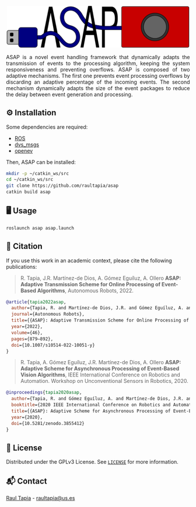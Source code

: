 <div align="center" style="margin-bottom: 10px;">
<a href="https://github.com/raultapia/asap">
<img width="500" src=".github/assets/asap.png" alt="logo">
</a>
</div>
<p align="justify" class="brief">
ASAP is a novel event handling framework that dynamically adapts the transmission of events to the processing algorithm, keeping the system responsiveness and preventing overflows. ASAP is composed of two adaptive mechanisms. The first one prevents event processing overflows by discarding an adaptive percentage of the incoming events. The second mechanism dynamically adapts the size of the event packages to reduce the delay between event generation and processing.
</p>

## ⚙️ Installation

Some dependencies are required:

-   [ROS](https://wiki.ros.org/ROS/Installation)
-   [dvs_msgs](https://github.com/uzh-rpg/rpg_dvs_ros)
-   [openev](https://github.com/raultapia/openev)

Then, ASAP can be installed:
```bash
mkdir -p ~/catkin_ws/src
cd ~/catkin_ws/src
git clone https://github.com/raultapia/asap
catkin build asap
```

## 🖥️ Usage
```bash
roslaunch asap asap.launch
```

## 📜 Citation

If you use this work in an academic context, please cite the following publications:

> R. Tapia, J.R. Martínez-de Dios, A. Gómez Eguíluz, A. Ollero
> **ASAP: Adaptive Transmission Scheme for Online Processing of Event-Based Algorithms**,
> Autonomous Robots, 2022.

```bibtex
@article{tapia2022asap,
  author={Tapia, R. and Martínez-de Dios, J.R. and Gómez Eguíluz, A. and Ollero, A.},
  journal={Autonomous Robots},
  title={{ASAP}: Adaptive Transmission Scheme for Online Processing of Event-Based Algorithms},
  year={2022},
  volume={46},
  pages={879–892},
  doi={10.1007/s10514-022-10051-y}
}
```

> R. Tapia, A. Gómez Eguíluz, J.R. Martínez-de Dios, A. Ollero
> **ASAP: Adaptive Scheme for Asynchronous Processing of Event-Based Vision Algorithms**,
> IEEE International Conference on Robotics and Automation. Workshop on Unconventional Sensors in Robotics, 2020.

```bibtex
@inproceedings{tapia2020asap,
  author={Tapia, R. and Gómez Eguíluz, A. and Martínez-de Dios, J.R. and Ollero, A.},
  booktitle={2020 IEEE International Conference on Robotics and Automation (ICRA) Workshop on Unconventional Sensors in Robotics},
  title={{ASAP}: Adaptive Scheme for Asynchronous Processing of Event-Based Vision Algorithms},
  year={2020},
  doi={10.5281/zenodo.3855412}
}
```

## 📝 License

Distributed under the GPLv3 License. See [`LICENSE`](https://github.com/raultapia/openev/tree/main/LICENSE) for more information.

## 📬 Contact

[Raul Tapia](https://raultapia.com) - raultapia@us.es
